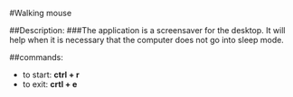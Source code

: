#Walking mouse

##Description: 
###The application is a screensaver for the desktop. It will help when it is necessary that the computer does not go into sleep mode.

##commands:
- to start: **ctrl + r**
- to exit: **crtl + e**

